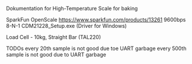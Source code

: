 
Dokumentation for High-Temperature Scale for baking


SparkFun OpenScale
https://www.sparkfun.com/products/13261
 9600bps 8-N-1
CDM21228_Setup.exe (Driver for Windows)


Load Cell - 10kg, Straight Bar (TAL220)

TODOs
every 20th sample is not good due toe UART garbage
every 500th sample is not good due to UART garbage  
